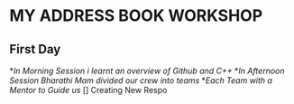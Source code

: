 # MY ADDRESS BOOK WORKSHOP
## First Day
**In Morning Session i learnt an overview of Github and C++*
**In Afternoon Session Bharathi Mam divided our crew into teams*
**Each Team with a Mentor to Guide us*
[] Creating New Respo
